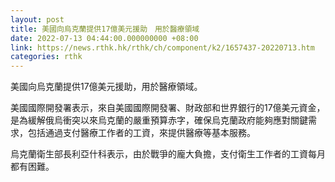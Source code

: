 ```yaml
---
layout: post
title: 美國向烏克蘭提供17億美元援助　用於醫療領域
date: 2022-07-13 04:44:00.000000000 +08:00
link: https://news.rthk.hk/rthk/ch/component/k2/1657437-20220713.htm
categories: rthk
---
```


美國向烏克蘭提供17億美元援助，用於醫療領域。

美國國際開發署表示，來自美國國際開發署、財政部和世界銀行的17億美元資金，是為緩解俄烏衝突以來烏克蘭的嚴重預算赤字，確保烏克蘭政府能夠應對關鍵需求，包括通過支付醫療工作者的工資，來提供醫療等基本服務。

烏克蘭衛生部長利亞什科表示，由於戰爭的龐大負擔，支付衛生工作者的工資每月都有困難。

